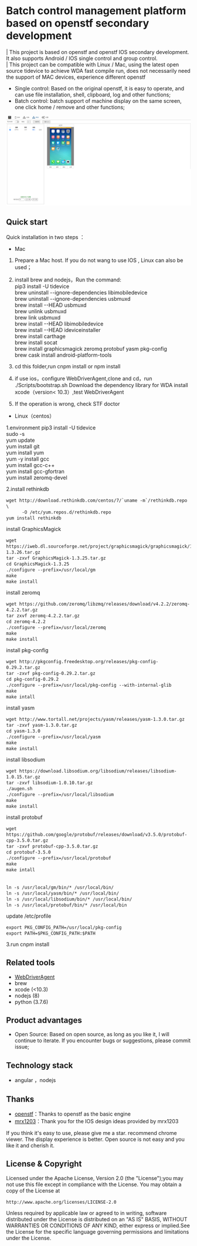 # Batch control management platform based on openstf secondary development



| This project is based on openstf and openstf IOS secondary development. It also supports Android / IOS single control and group control.  
| This project can be compatible with Linux / Mac, using the latest open source tidevice to achieve WDA fast compile run, does not necessarily need the support of MAC devices, experience different openstf

-   Single control: Based on the original openstf, it is easy to operate, and can use file installation, shell, clipboard, log and other functions;  
-   Batch control: batch support of machine display on the same screen, one click home / remove and other functions;  

![ScreenShot](https://github.com/EasilyTest/stf/blob/master/batch.png)

## Quick start

Quick installation in two steps ：

- Mac

1.  Prepare a Mac host. If you do not wang to use IOS , Linux can also be used；

2.  install brew and nodejs，Run the command:  
    pip3 install -U tidevice  
    brew uninstall --ignore-dependencies libimobiledevice  
    brew uninstall --ignore-dependencies usbmuxd  
    brew install --HEAD usbmuxd  
    brew unlink usbmuxd  
    brew link usbmuxd  
    brew install --HEAD libimobiledevice  
    brew install --HEAD ideviceinstaller  
    brew install carthage  
    brew install socat  
    brew install graphicsmagick zeromq protobuf yasm pkg-config  
    brew cask install android-platform-tools  
    
3.  cd this folder,run cnpm install or npm install

4.  if use ios，configure WebDriverAgent,clone and cd，run ./Scripts/bootstrap.sh Download the dependency library for WDA
    install xcode（version< 10.3）,test WebDriverAgent 

5.  If the operation is wrong, check STF doctor
 
- Linux（centos）

1.environment 
    pip3 install -U tidevice  
    sudo -s  
	yum update  
	yum install git  
	yum install yum  
	yum -y install gcc  
	yum install gcc-c++  
	yum install gcc-gfortran  
	yum install zeromq-devel  


2.install rethinkdb  

	wget http://download.rethinkdb.com/centos/7/`uname -m`/rethinkdb.repo \  
          -O /etc/yum.repos.d/rethinkdb.repo  
	yum install rethinkdb  

  install GraphicsMagick  

	wget https://iweb.dl.sourceforge.net/project/graphicsmagick/graphicsmagick/1.3.26/GraphicsMagick-1.3.26.tar.gz  
	tar -zxvf GraphicsMagick-1.3.25.tar.gz  
	cd GraphicsMagick-1.3.25  
	./configure --prefix=/usr/local/gm  
	make  
	make install  

  install zeromq  

	wget https://github.com/zeromq/libzmq/releases/download/v4.2.2/zeromq-4.2.2.tar.gz  
	tar zxvf zeromq-4.2.2.tar.gz  
	cd zeromq-4.2.2  
	./configure --prefix=/usr/local/zeromq  
	make  
	make install  

  install pkg-config  

	wget http://pkgconfig.freedesktop.org/releases/pkg-config-0.29.2.tar.gz  
	tar -zxvf pkg-config-0.29.2.tar.gz  
	cd pkg-config-0.29.2  
	./configure --prefix=/usr/local/pkg-config --with-internal-glib  
	make  
	make intall  


  install yasm  

	wget http://www.tortall.net/projects/yasm/releases/yasm-1.3.0.tar.gz  
	tar -zxvf yasm-1.3.0.tar.gz  
	cd yasm-1.3.0  
	./configure --prefix=/usr/local/yasm  
	make  
	make install  


  install libsodium  

	wget https://download.libsodium.org/libsodium/releases/libsodium-1.0.15.tar.gz  
	tar -zxvf libsodium-1.0.10.tar.gz  
	./augen.sh  
	./configure --prefix=/usr/local/libsodium  
	make  
	make install  

  install protobuf  

	wget https://github.com/google/protobuf/releases/download/v3.5.0/protobuf-cpp-3.5.0.tar.gz  
	tar -zxvf protobuf-cpp-3.5.0.tar.gz  
	cd protobuf-3.5.0  
	./configure --prefix=/usr/local/protobuf  
	make  
	make intall  


	ln -s /usr/local/gm/bin/* /usr/local/bin/
	ln -s /usr/local/yasm/bin/* /usr/local/bin/
	ln -s /usr/local/libsodium/bin/* /usr/local/bin/
	ln -s /usr/local/protobuf/bin/* /usr/local/bin


  update /etc/profile

	export PKG_CONFIG_PATH=/usr/local/pkg-config
	export PATH=$PKG_CONFIG_PATH:$PATH


3.run cnpm install


## Related tools

-   [WebDriverAgent](https://github.com/EasilyTest/WebDriverAgent.git)
-   brew
-   xcode (<10.3)
-   nodejs (8)
-   python (3.7.6)


## Product advantages

-   Open Source: Based on open source, as long as you like it, I will continue to iterate. If you encounter bugs or suggestions, please commit issue;  



## Technology stack

-   angular ，nodejs

## Thanks

-   [openstf](https://jmeter.apache.org/)：Thanks to openstf as the basic engine  
-   [mrx1203](https://github.com/mrx1203/stf)：Thank you for the IOS design ideas provided by mrx1203  


If you think it's easy to use, please give me a star. recommend chrome viewer. The display experience is better. Open source is not easy and you like it and cherish it.


## License & Copyright

Licensed under the Apache License, Version 2.0 (the "License");you may not use this file except in compliance with the License.
You may obtain a copy of the License at 
 
	http://www.apache.org/licenses/LICENSE-2.0  
	
Unless required by applicable law or agreed to in writing, software distributed under the License is distributed on an "AS IS" BASIS,
WITHOUT WARRANTIES OR CONDITIONS OF ANY KIND, either express or implied.See the License for the specific language governing permissions and limitations under the License.
